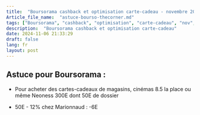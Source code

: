 ```yaml
--- 
title:  "Boursorama cashback et optimisation carte-cadeau - novembre 2024"
Article_file_name:  "astuce-bourso-thecorner.md"
tags: ["Boursorama", "cashback", "optimisation", "carte-cadeau", "nov", "nov-2024"]
description:  "Boursorama cashback et optimisation carte-cadeau"
date: 2024-11-06 21:33:29
draft: false 
lang: fr
layout: post
---
```



## Astuce pour Boursorama : 


- Pour acheter des cartes-cadeaux de magasins, cinémas 8.5 la place ou même Neoness 300E dont 50E de dossier

- 50E - 12% chez Marionnaud : -6E
